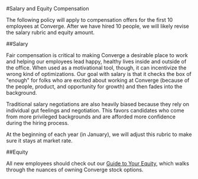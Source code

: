 #Salary and Equity Compensation

The following policy will apply to compensation offers for the first 10 employees at Converge. After we have hired 10 people, we will likely revise the salary rubric and equity amount.

##Salary

Fair compensation is critical to making Converge a desirable place to work and helping our employees lead happy, healthy lives inside and outside of the office. When used as a motivational tool, though, it can incentivize the wrong kind of optimizations. Our goal with salary is that it checks the box of "enough" for folks who are excited about working at Converge (because of the people, product, and opportunity for growth) and then fades into the background.

Traditional salary negotiations are also heavily biased because they rely on individual gut feelings and negotiation. This favors candidates who come from more privileged backgrounds and are afforded more confidence during the hiring process.

At the beginning of each year (in January), we will adjust this rubric to make sure it stays at market rate.

##Equity

All new employees should  check out our [Guide to Your Equity](https://github.com/converge-co/handbook/blob/master/Hiring%20Documents/Guide%20to%20Your%20Equity.md), which walks through the nuances of owning Converge stock options.
